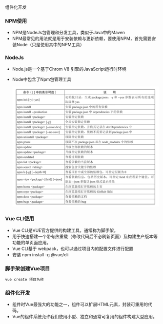 组件化开发

### NPM使用

* NPM是NodeJs包管理和分发工具，类似于Java中的Maven
* NPM最常见的用法就是用于安装依赖与更新依赖，要使用NPM，首先需要安装Node（只是使用其中的NPM工具）

### NodeJs

* Node.js是一个基于Chrom V8 引擎的JavaScript运行时环境

* Node中包含了Npm包管理工具

  ![image-20221031233237339](assets/image-20221031233237339.png)

### Vue CLI使用

* Vue CLI是VUE官方提供的构建工具，通常称为脚手架。
* 用于快速搭建一个带有热重载（修改代码后不必刷新页面）及构建生产版本等功能的单页面应用。
* Vue CLI基于 webpack，也可以通过项目内的配置文件进行配置
* 安装 npm install -g @vue/cli

### 脚手架创建Vue项目

```bash
vue create 项目名称
```



 ### 组件化开发

* 组件时Vue最强大的功能之一，组件可以扩展HTML元素，封装可重用的代码。
* Vue的组件系统允许我们使用小型、独立和通常可复用的组件构建大型应用。

